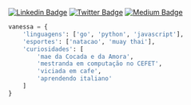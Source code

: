 [![Linkedin Badge](https://img.shields.io/badge/-LinkedIn-blue?style=flat-square&logo=Linkedin&logoColor=white&link=https://www.linkedin.com/in/leticiacamposs/)](https://www.linkedin.com/in/vanessa-s-soares/)
[![Twitter Badge](https://img.shields.io/badge/-Twitter-1ca0f1?style=flat-square&labelColor=1ca0f1&logo=twitter&logoColor=white&link=https://twitter.com/leehcamposs2)](https://twitter.com/nessasoarees)
[![Medium Badge](https://img.shields.io/badge/Medium-12100E?style=for-the-badge&logo=medium&logoColor=white)](https://medium.com/@vanessa.ssoares)



```python
vanessa = {
    'linguagens': ['go', 'python', 'javascript'],
    'esportes': ['natacao', 'muay thai'],
    'curiosidades': [
        'mae da Cocada e da Amora',
        'mestranda em computação no CEFET',
        'viciada em cafe', 
        'aprendendo italiano'
    ]
}

```
